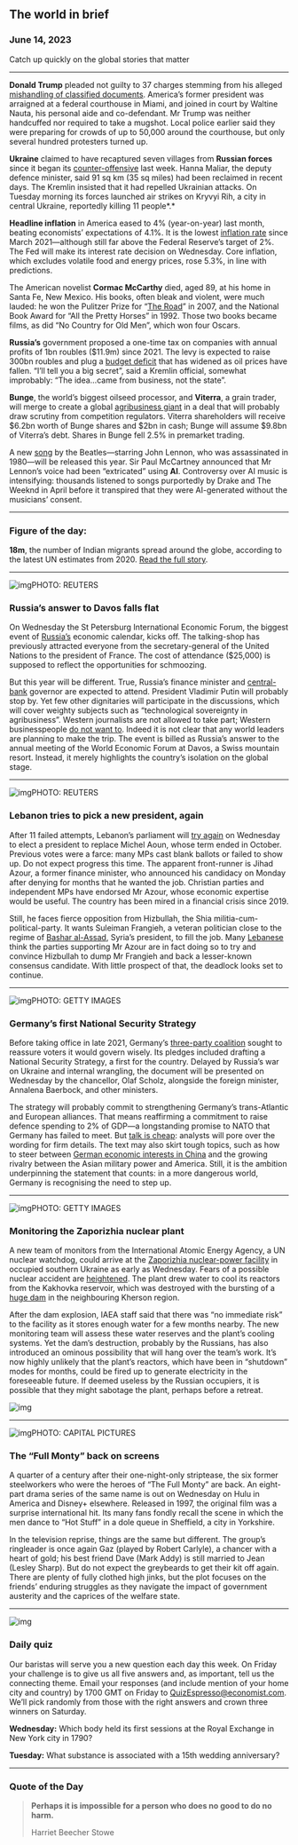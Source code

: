 ## The world in brief

### June 14, 2023

Catch up quickly on the global stories that matter



------



**Donald Trump** pleaded not guilty to 37 charges stemming from his alleged [mishandling of classified documents](https://www.economist.com/leaders/2023/06/13/is-donald-trump-the-victim-of-a-witch-hunt). America’s former president was arraigned at a federal courthouse in Miami, and joined in court by Waltine Nauta, his personal aide and co-defendant. Mr Trump was neither handcuffed nor required to take a mugshot. Local police earlier said they were preparing for crowds of up to 50,000 around the courthouse, but only several hundred protesters turned up.

**Ukraine** claimed to have recaptured seven villages from **Russian forces** since it began its [counter-offensive](https://www.economist.com/europe/2023/06/11/ukraine-is-counter-attacking-in-multiple-directions-with-mixed-results) last week. Hanna Maliar, the deputy defence minister, said 91 sq km (35 sq miles) had been reclaimed in recent days. The Kremlin insisted that it had repelled Ukrainian attacks. On Tuesday morning its forces launched air strikes on Kryvyi Rih, a city in central Ukraine, reportedly killing 11 people*.*

**Headline inflation** in America eased to 4% (year-on-year) last month, beating economists’ expectations of 4.1%. It is the lowest [inflation rate](https://www.economist.com/leaders/2023/05/11/joe-biden-is-more-responsible-for-high-inflation-than-for-abundant-jobs) since March 2021—although still far above the Federal Reserve’s target of 2%. The Fed will make its interest rate decision on Wednesday. Core inflation, which excludes volatile food and energy prices, rose 5.3%, in line with predictions.

The American novelist **Cormac McCarthy** died, aged 89, at his home in Santa Fe, New Mexico. His books, often bleak and violent, were much lauded: he won the Pulitzer Prize for “[The Road](https://www.economist.com/1843/2013/05/17/cormac-mccarthys-bleak-road)” in 2007, and the National Book Award for “All the Pretty Horses” in 1992. Those two books became films, as did “No Country for Old Men”, which won four Oscars.

**Russia’s** government proposed a one-time tax on companies with annual profits of 1bn roubles ($11.9m) since 2021. The levy is expected to raise 300bn roubles and plug a [budget deficit](https://www.economist.com/briefing/2023/04/23/russias-economy-can-withstand-a-long-war-but-not-a-more-intense-one) that has widened as oil prices have fallen. “I’ll tell you a big secret”, said a Kremlin official, somewhat improbably: “The idea…came from business, not the state”.

**Bunge**, the world’s biggest oilseed processor, and **Viterra**, a grain trader, will merge to create a global [agribusiness giant](https://www.economist.com/finance-and-economics/2018/12/13/trade-war-has-given-agricultural-merchants-a-boost) in a deal that will probably draw scrutiny from competition regulators. Viterra shareholders will receive $6.2bn worth of Bunge shares and $2bn in cash; Bunge will assume $9.8bn of Viterra’s debt. Shares in Bunge fell 2.5% in premarket trading.

A new [song](https://www.economist.com/business/2021/12/18/the-beatles-and-the-art-of-teamwork) by the Beatles—starring John Lennon, who was assassinated in 1980—will be released this year. Sir Paul McCartney announced that Mr Lennon’s voice had been “extricated” using **AI**. Controversy over AI music is intensifying: thousands listened to songs purportedly by Drake and The Weeknd in April before it transpired that they were AI-generated without the musicians’ consent.



------



### Figure of the day: 

**18m**, the number of Indian migrants spread around the globe, according to the latest UN estimates from 2020. [Read the full story](https://www.economist.com/international/2023/06/12/indias-diaspora-is-bigger-and-more-influential-than-any-in-history).



------



![img](https://niceboy.online/insight/public/Espresso/PHOTOS/20230617_dap321.jpg)PHOTO: REUTERS

### Russia’s answer to Davos falls flat

On Wednesday the St Petersburg International Economic Forum, the biggest event of [Russia’s](https://www.economist.com/briefing/2023/04/23/russias-economy-can-withstand-a-long-war-but-not-a-more-intense-one) economic calendar, kicks off. The talking-shop has previously attracted everyone from the secretary-general of the United Nations to the president of France. The cost of attendance ($25,000) is supposed to reflect the opportunities for schmoozing.

But this year will be different. True, Russia’s finance minister and [central-bank](https://www.economist.com/finance-and-economics/2023/03/09/emerging-market-central-bank-experiments-risk-reigniting-inflation) governor are expected to attend. President Vladimir Putin will probably stop by. Yet few other dignitaries will participate in the discussions, which will cover weighty subjects such as “technological sovereignty in agribusiness”. Western journalists are not allowed to take part; Western businesspeople [do not want to](https://www.economist.com/finance-and-economics/2022/08/24/western-sanctions-will-eventually-impair-russias-economy). Indeed it is not clear that any world leaders are planning to make the trip. The event is billed as Russia’s answer to the annual meeting of the World Economic Forum at Davos, a Swiss mountain resort. Instead, it merely highlights the country’s isolation on the global stage.



------



![img](https://niceboy.online/insight/public/Espresso/PHOTOS/20230617_dap323.jpg)PHOTO: REUTERS

### Lebanon tries to pick a new president, again

After 11 failed attempts, Lebanon’s parliament will [try again](https://www.economist.com/the-economist-explains/2018/12/21/why-lebanon-struggles-to-form-governments) on Wednesday to elect a president to replace Michel Aoun, whose term ended in October. Previous votes were a farce: many MPs cast blank ballots or failed to show up. Do not expect progress this time. The apparent front-runner is Jihad Azour, a former finance minister, who announced his candidacy on Monday after denying for months that he wanted the job. Christian parties and independent MPs have endorsed Mr Azour, whose economic expertise would be useful. The country has been mired in a financial crisis since 2019.

Still, he faces fierce opposition from Hizbullah, the Shia militia-cum-political-party. It wants Suleiman Frangieh, a veteran politician close to the regime of [Bashar al-Assad](https://www.economist.com/international/2023/05/09/after-12-years-of-blood-assads-syria-rejoins-the-arab-league), Syria’s president, to fill the job. Many [Lebanese](https://www.economist.com/1843/2023/01/31/in-lebanon-parents-are-abandoning-their-children-in-orphanages) think the parties supporting Mr Azour are in fact doing so to try and convince Hizbullah to dump Mr Frangieh and back a lesser-known consensus candidate. With little prospect of that, the deadlock looks set to continue.



------



![img](https://niceboy.online/insight/public/Espresso/PHOTOS/20230617_dap327.jpg)PHOTO: GETTY IMAGES

### Germany’s first National Security Strategy

Before taking office in late 2021, Germany’s [three-party coalition](https://www.economist.com/europe/2022/12/07/germanys-ruling-coalition-marks-its-first-anniversary) sought to reassure voters it would govern wisely. Its pledges included drafting a National Security Strategy, a first for the country. Delayed by Russia’s war on Ukraine and internal wrangling, the document will be presented on Wednesday by the chancellor, Olaf Scholz, alongside the foreign minister, Annalena Baerbock, and other ministers.

The strategy will probably commit to strengthening Germany’s trans-Atlantic and European alliances. That means reaffirming a commitment to raise defence spending to 2% of GDP—a longstanding promise to NATO that Germany has failed to meet. But [talk is cheap](https://www.economist.com/europe/2023/01/26/the-state-of-the-bundeswehr-is-more-dismal-than-ever): analysts will pore over the wording for firm details. The text may also skirt tough topics, such as how to steer between [German economic interests in China](https://www.economist.com/business/2023/04/27/the-conundrum-of-germanys-business-ties-with-china) and the growing rivalry between the Asian military power and America. Still, it is the ambition underpinning the statement that counts: in a more dangerous world, Germany is recognising the need to step up.



------



![img](https://niceboy.online/insight/public/Espresso/PHOTOS/20230617_dap342.jpg)PHOTO: GETTY IMAGES

### Monitoring the Zaporizhia nuclear plant

A new team of monitors from the International Atomic Energy Agency, a UN nuclear watchdog, could arrive at the [Zaporizhia nuclear-power facility](https://www.economist.com/the-economist-explains/2022/08/19/what-is-at-stake-at-ukraines-zaporizhia-nuclear-plant) in occupied southern Ukraine as early as Wednesday. Fears of a possible nuclear accident are [heightened](https://www.economist.com/europe/2023/05/18/fears-about-the-reactors-at-zaporizhia-continue-to-mount). The plant drew water to cool its reactors from the Kakhovka reservoir, which was destroyed with the bursting of a [huge dam](https://www.economist.com/europe/2023/06/06/huge-explosions-breach-the-kakhovka-dam-in-southern-ukraine) in the neighbouring Kherson region.

After the dam explosion, IAEA staff said that there was “no immediate risk” to the facility as it stores enough water for a few months nearby. The new monitoring team will assess these water reserves and the plant’s cooling systems. Yet the dam’s destruction, probably by the Russians, has also introduced an ominous possibility that will hang over the team’s work. It’s now highly unlikely that the plant’s reactors, which have been in “shutdown” modes for months, could be fired up to generate electricity in the foreseeable future. If deemed useless by the Russian occupiers, it is possible that they might sabotage the plant, perhaps before a retreat.

![img](https://niceboy.online/insight/public/Espresso/PHOTOS/20230617_DAM911.jpg)



------



![img](https://niceboy.online/insight/public/Espresso/PHOTOS/20230617_dap319.jpg)PHOTO: CAPITAL PICTURES

### The “Full Monty” back on screens

A quarter of a century after their one-night-only striptease, the six former steelworkers who were the heroes of “The Full Monty” are back. An eight-part drama series of the same name is out on Wednesday on Hulu in America and Disney+ elsewhere. Released in 1997, the original film was a surprise international hit. Its many fans fondly recall the scene in which the men dance to “Hot Stuff” in a dole queue in Sheffield, a city in Yorkshire.

In the television reprise, things are the same but different. The group’s ringleader is once again Gaz (played by Robert Carlyle), a chancer with a heart of gold; his best friend Dave (Mark Addy) is still married to Jean (Lesley Sharp). But do not expect the greybeards to get their kit off again. There are plenty of fully clothed high jinks, but the plot focuses on the friends’ enduring struggles as they navigate the impact of government austerity and the caprices of the welfare state.



------



![img](https://niceboy.online/insight/public/Espresso/PHOTOS/QuizNEW_139.jpeg)

### Daily quiz

Our baristas will serve you a new question each day this week. On Friday your challenge is to give us all five answers and, as important, tell us the connecting theme. Email your responses (and include mention of your home city and country) by 1700 GMT on Friday to [QuizEspresso@economist.com](https://mail.google.com/mail/?view=cm&fs=1&tf=1&to=QuizEspresso@economist.com). We’ll pick randomly from those with the right answers and crown three winners on Saturday.

**Wednesday:** Which body held its first sessions at the Royal Exchange in New York city in 1790?

**Tuesday:** What substance is associated with a 15th wedding anniversary?



------



### Quote of the Day

> **Perhaps it is impossible for a person who does no good to do no harm.**
>
> Harriet Beecher Stowe



